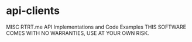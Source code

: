 # api-clients
MISC RTRT.me API Implementations and Code Examples
THIS SOFTWARE COMES WITH NO WARRANTIES, USE AT YOUR OWN RISK.
